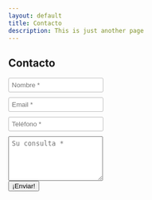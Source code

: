 ```yaml
---
layout: default
title: Contacto
description: This is just another page
---
```


## Contacto

<form
  action="https://formspree.io/f/xgeggdpn"
  method="POST"
>
  <label>
    <input type="name" name="name" placeholder="Nombre *" required style="padding:6px; margin-bottom: 10px; border-radius: 3px; border: 1px solid #bbb;">
  </label><br>
  <label>
    <input type="email" name="email" placeholder="Email *" required style="padding:6px; margin-bottom: 10px; border-radius: 3px; border: 1px solid #bbb;">
  </label><br>
  <label>
    <input type="text" inputmode="numeric" pattern="[0-9]+" minlength="7" name="phone" placeholder="Teléfono *" required style="padding:6px; margin-bottom: 10px; border-radius: 3px; border: 1px solid #bbb;">
  </label><br>
  <label>
    <textarea name="message" placeholder="Su consulta *" required style="padding:6px" style="padding:6px; width:96%; margin-bottom: 10px; border-radius: 3px; border: 1px solid #bbb;" rows="5"></textarea>
  </label><br>
  <!-- your other form fields go here -->
  <button type="submit">¡Enviar!</button>
</form>
